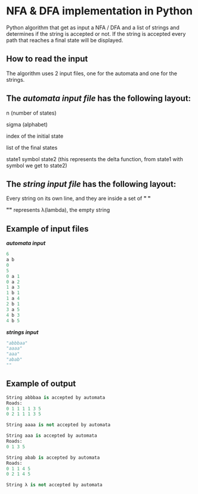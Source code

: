 # NFA & DFA implementation in Python

  Python algorithm that get as input a NFA / DFA and a list of strings and determines if the string is accepted or not. If the string is accepted every path that reaches a final state will be displayed.
  
## How to read the input
The algorithm uses 2 input files, one for the automata and one for the strings.

## The *automata input file* has the following layout:

n (number of states)

sigma (alphabet)

index of the initial state

list of the final states

state1 symbol state2 (this represents the delta function, from state1 with symbol we get to state2)

## The *string input file* has the following layout:

Every string on its own line, and they are inside a set of **" "**

**""** represents λ(lambda), the empty string

## Example of input files

***automata input***

``` python
6
a b
0
5
0 a 1
0 a 2
1 a 3
1 b 1
1 a 4
2 b 1
3 a 5
4 b 3
4 b 5
```

***strings input***

``` python
"abbbaa"
"aaaa"
"aaa"
"abab"
""
```

## Example of output

``` python
String abbbaa is accepted by automata
Roads: 
0 1 1 1 1 3 5
0 2 1 1 1 3 5

String aaaa is not accepted by automata

String aaa is accepted by automata
Roads: 
0 1 3 5

String abab is accepted by automata
Roads: 
0 1 1 4 5
0 2 1 4 5

String λ is not accepted by automata
```
